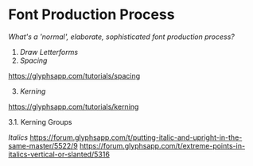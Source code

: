 # Font Production Process
_What's a 'normal', elaborate, sophisticated font production process?_

1. *Draw Letterforms*
2. *Spacing*

https://glyphsapp.com/tutorials/spacing

3. *Kerning*

https://glyphsapp.com/tutorials/kerning

3.1. Kerning Groups

*Italics*
https://forum.glyphsapp.com/t/putting-italic-and-upright-in-the-same-master/5522/9
https://forum.glyphsapp.com/t/extreme-points-in-italics-vertical-or-slanted/5316

